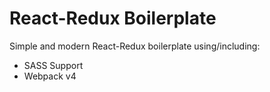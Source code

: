 # React-Redux Boilerplate

Simple and modern React-Redux boilerplate using/including:
  - SASS Support
  - Webpack v4
  
